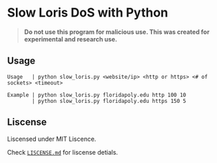 # Slow Loris DoS with Python

> **Do not use this program for malicious use. This was created for experimental and research use.**

## Usage

    Usage   | python slow_loris.py <website/ip> <http or https> <# of sockets> <timeout>

    Example | python slow_loris.py floridapoly.edu http 100 10
            | python slow_loris.py floridapoly.edu https 150 5

## Liscense

Liscensed under MIT Liscence.

Check [`LISCENSE.md`](./LISCENSE.md) for liscense detials.


